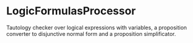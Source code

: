 # LogicFormulasProcessor
Tautology checker over logical expressions with variables, a proposition converter to disjunctive normal form and a proposition simplificator.
